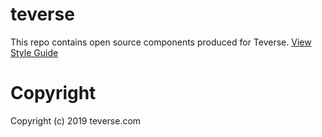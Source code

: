 # teverse

This repo contains open source components produced for Teverse. 
[View Style Guide](/TEVERSE-STYLE.md)

# Copyright

Copyright (c) 2019 teverse.com
